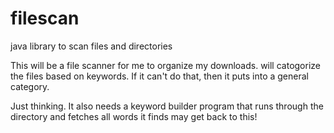 # filescan
java library to scan files and directories 

This will be a file scanner for me to organize my downloads.  will catogorize the files based on keywords.
If it can't do that, then it puts into a general category.

Just thinking.  It also needs a keyword builder program that runs through the directory and fetches all words it finds
may get back to this!
